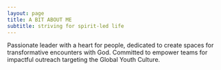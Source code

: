```yaml
---
layout: page
title: A BIT ABOUT ME
subtitle: striving for spirit-led life
---
```


Passionate leader with a heart for people, dedicated to create spaces for transformative encounters with God.
Committed to empower teams for impactful outreach targeting the Global Youth Culture.
